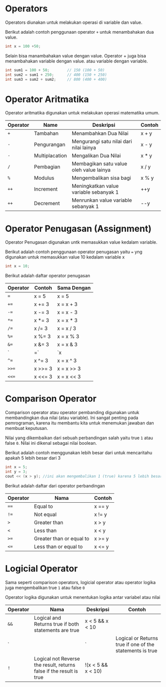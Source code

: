 # Operators

Operators diunakan untuk melakukan operasi di variable dan value.

Berikut adalah contoh penggunaan operator `+` untuk menambahakan dua value.

```cpp
int x = 100 +50;
```

Selain bisa manambahakan value dengan value. Operator + juga bisa menambahakan variable dengan value. atau variable dengan variable.

```cpp
int sum1 = 100 + 50;        // 150 (100 + 50)
int sum2 = sum1 + 250;      // 400 (150 + 250)
int sum3 = sum2 + sum2;     // 800 (400 + 400)
```

# Operator Aritmatika

Operator aritmatika digunakan untuk melakukan operasi matematika umum.

Operator | Name | Deskripsi | Contoh
--- | --- | --- | --- |
`+` | Tambahan | Menambahkan Dua Nilai | x + y
`-` | Pengurangan | Mengurangi satu nilai dari nilai lainya | x - y
`-` | Multiplacation | Mengalikan Dua Nilai | x * y
`/` | Pembagian | Membagikan satu value oleh value lainya | x / y
`%` | Modulus | Mengembalikan sisa bagi | x % y
`++` | Increment | Meningkatkan value variable sebanyak 1 | ++y
`++` | Decrement | Menrunkan value variable sebanyak 1 | --y

# Operator Penugasan (Assignment)

Operator Penugasan digunakan untk memasukkan value kedalam variable.

Berikut adalah contoh penggunaan operator penugasan yaitu `=` yng digunakan untuk memasukkan value 10 kedalam variable x

```cpp
int x = 10;
```

Berikut adalah daftar operator penugasan

Operator | Contoh | Sama Dengan
--- | --- | --- | 
`=` | x = 5 | x = 5
`+=` | x += 3 | x = x + 3	
`-=` | x -= 3 | x = x - 3	
`*=` | x *= 3 | x = x * 3	
`/=` | x /= 3 | x = x / 3	
`%=` | x %= 3 | x = x % 3	
`&=` | x &= 3 | x = x & 3	
`|=` | `x |= 3` | `x = x | 3`
`^=` | x ^= 3 | x = x ^ 3	
`>>=` | x >>= 3 | x = x >> 3	
`<<=` | x <<= 3 | x = x << 3

# Comparison Operator

Comparison operator atau operator pembanding digunakan untuk membandingkan dua nilai (atau variable). Ini sangat penting pada pemrograman, karena itu membantu kita untuk menemukan jawaban dan membuat keputusan.

Nilai yang dikembaikan dari sebuah perbandingan salah yaitu true `1` atau false `0`. Nilai ini dikenal sebagai nilai boolean.

Berikut adalah contoh menggunakan lebih besar dari untuk mencaritahu apakah 5 lebih besar dari 3

```cpp
int x = 5;
int y = 3;
cout << (x > y); //ini akan mengembalikan 1 (true) karena 5 lebih besar dari 3
```

Berikut adalah daftar dari operator perbandingan

Operator | Nama | Contoh
--- | --- | --- | 
`==` | Equal to | x == y	
`!=` | Not equal | x != y	
`>` | Greater than | x > y	
`<` | Less than | x < y	
`>=` | Greater than or equal to | x >= y	
`<=` | Less than or equal to | x <= y

# Logicial Operator

Sama seperti comparison operators, logicial operator atau operator logika juga mengembalikan true `1` atau false `0`

Operator logika digunakan untuk menentukan logika antar variabel atau nilai

Operator | Nama | Deskripsi | Contoh
--- | --- | --- | --- |
`&&` | Logical and Returns true if both statements are true | x < 5 &&  x < 10	
`||` | Logical or Returns true if one of the statements is true | `x < 5 || x < 4`	
`!` | Logical not Reverse the result, returns false if the result is true | !(x < 5 && x < 10)
